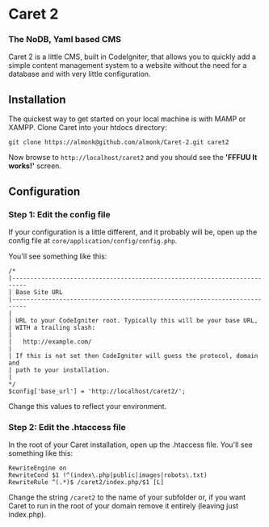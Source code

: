 # Caret 2
### The NoDB, Yaml based CMS

Caret 2 is a little CMS, built in CodeIgniter, that allows you to quickly add a simple content management system to a website without the need for a database and with very little configuration.

## Installation

The quickest way to get started on your local machine is with MAMP or XAMPP. Clone Caret into your htdocs directory:

	git clone https://almonk@github.com/almonk/Caret-2.git caret2
	
Now browse to <code>http://localhost/caret2</code> and you should see the **'FFFUU It works!'** screen.

## Configuration

### Step 1: Edit the config file

If your configuration is a little different, and it probably will be, open up the config file at <code>core/application/config/config.php</code>.

You'll see something like this:

	/*
	|--------------------------------------------------------------------------
	| Base Site URL
	|--------------------------------------------------------------------------
	|
	| URL to your CodeIgniter root. Typically this will be your base URL,
	| WITH a trailing slash:
	|
	|	http://example.com/
	|
	| If this is not set then CodeIgniter will guess the protocol, domain and
	| path to your installation.
	|
	*/
	$config['base_url']	= 'http://localhost/caret2/';
	
	
Change this values to reflect your environment.

### Step 2: Edit the .htaccess file

In the root of your Caret installation, open up the .htaccess file. You'll see something like this:

	RewriteEngine on
	RewriteCond $1 !^(index\.php|public|images|robots\.txt)
	RewriteRule ^(.*)$ /caret2/index.php/$1 [L]
	
Change the string <code>/caret2</code> to the name of your subfolder or, if you want Caret to run in the root of your domain remove it entirely (leaving just index.php).

	